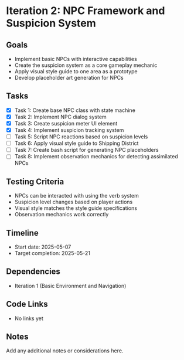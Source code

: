 # Iteration 2: NPC Framework and Suspicion System

## Goals
- Implement basic NPCs with interactive capabilities
- Create the suspicion system as a core gameplay mechanic
- Apply visual style guide to one area as a prototype
- Develop placeholder art generation for NPCs

## Tasks
- [x] Task 1: Create base NPC class with state machine
- [x] Task 2: Implement NPC dialog system
- [x] Task 3: Create suspicion meter UI element
- [x] Task 4: Implement suspicion tracking system
- [ ] Task 5: Script NPC reactions based on suspicion levels
- [ ] Task 6: Apply visual style guide to Shipping District
- [ ] Task 7: Create bash script for generating NPC placeholders
- [ ] Task 8: Implement observation mechanics for detecting assimilated NPCs

## Testing Criteria
- NPCs can be interacted with using the verb system
- Suspicion level changes based on player actions
- Visual style matches the style guide specifications
- Observation mechanics work correctly

## Timeline
- Start date: 2025-05-07
- Target completion: 2025-05-21

## Dependencies
- Iteration 1 (Basic Environment and Navigation)

## Code Links
- No links yet

## Notes
Add any additional notes or considerations here.
